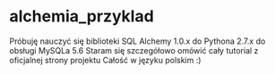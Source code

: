 # alchemia_przyklad

Próbuję nauczyć się biblioteki SQL Alchemy 1.0.x do Pythona 2.7.x do obsługi MySQLa 5.6
Staram się szczegółowo omówić cały tutorial z oficjalnej strony projektu
Całość w języku polskim :)

